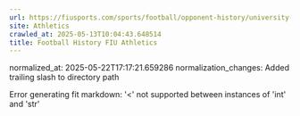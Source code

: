 ```yaml
---
url: https://fiusports.com/sports/football/opponent-history/university-of-delaware/312/
site: Athletics
crawled_at: 2025-05-13T10:04:43.648514
title: Football History FIU Athletics
---
```

normalized_at: 2025-05-22T17:17:21.659286
normalization_changes: Added trailing slash to directory path

Error generating fit markdown: '<' not supported between instances of 'int' and 'str'